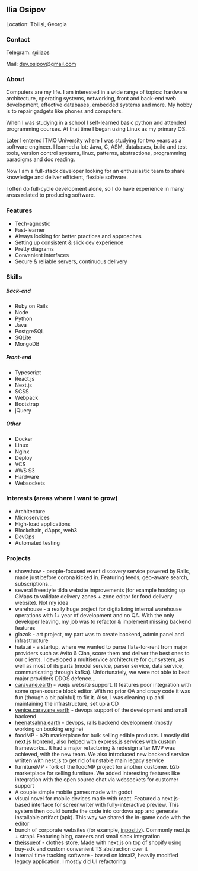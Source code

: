 ## Ilia Osipov
Location: Tbilisi, Georgia

### Contact

Telegram: [@iliaos](https://t.me/iliaos)

Mail: [dev.osipov@gmail.com](mailto:dev.osipov@gmail.com)

### About

Computers are my life. I am interested in a wide range of topics: hardware architecture, operating systems, networking, front and back-end web development, effective databases, embedded systems and more. My hobby is to repair gadgets like phones and computers.

When I was studying in a school I self-learned basic python and attended programming courses. At that time I began using Linux as my primary OS.

Later I entered ITMO University where I was studying for two years as a software engineer. I learned a lot: Java, C, ASM, databases, build and test tools, version control systems, linux, patterns, abstractions, programming paradigms and doc reading.

Now I am a full-stack developer looking for an enthusiastic team to share knowledge and deliver efficient, flexible software.

I often do full-cycle development alone, so I do have experience in many areas related to producing software.

### Features

* Tech-agnostic
* Fast-learner
* Always looking for better practices and approaches
* Setting up consistent & slick dev experience
* Pretty diagrams
* Convenient interfaces
* Secure & reliable servers, continuous delivery

### Skills

##### Back-end

* Ruby on Rails
* Node
* Python
* Java
* PostgreSQL
* SQLite
* MongoDB

##### Front-end

* Typescript
* React.js
* Next.js
* SCSS
* Webpack
* Bootstrap
* jQuery

##### Other

* Docker
* Linux
* Nginx
* Deploy
* VCS
* AWS S3
* Hardware
* Websockets

### Interests (areas where I want to grow)

* Architecture
* Microservices
* High-load applications
* Blockchain, dApps, web3
* DevOps
* Automated testing

### Projects

* showshow - people-focused event discovery service powered by Rails, made just before corona kicked in. Featuring feeds, geo-aware search, subscriptions...
* several freestyle tilda website improvements (for example hooking up GMaps to validate delivery zones + zone editor for food delivery website). Not my idea
* warehouse - a really huge project for digitalizing internal warehouse operations with 1+ year of development and no QA. With the only developer leaving, my job was to refactor & implement missing backend features
* glazok - art project, my part was to create backend, admin panel and infrastructure
* hata.ai - a startup, where we wanted to parse flats-for-rent from major providers such as Avito & Cian, score them and deliver the best ones to our clients. I developed a multiservice architecture for our system, as well as most of its parts (model service, parser service, data service, communicating through kafka). Unfortunately, we were not able to beat major providers DDOS defence...
* [caravane.earth](https://caravane.earth) - vuejs website support. It features poor integration with some open-source block editor. With no prior QA and crazy code it was fun (though a bit painful) to fix it. Also, I was cleaning up and maintaining the infrastructure, set up a CD
* [venice.caravane.earth](https://venice.caravane.earth) - devops support of the development and small backend
* [heenatsalma.earth](https://heenatsalma.earth) - devops, rails backend development (mostly working on booking engine)
* foodMP - b2b marketplace for bulk selling edible products. I mostly did next.js frontend, also helped with express.js services with custom frameworks.. It had a major refactoring & redesign after MVP was achieved, with the new team. We also introduced new backend service written with nest.js to get rid of unstable main legacy service
* furnitureMP - fork of the foodMP project for another customer. b2b marketplace for selling furniture. We added interesting features like integration with the open source chat via websockets for customer support
* A couple simple mobile games made with godot
* visual novel for mobile devices made with react. Featured a next.js-based interface for screenwriter with fully-interactive preview. This system then could bundle the code into cordova app and generate installable artifact (apk). This way we shared the in-game code with the editor
* bunch of corporate websites (for example, [inpositiv](https://inpositiv.com)). Commonly next.js + strapi. Featuring blog, careers and small slack integration
* [theissueof](https://staging.theissueof.com) - clothes store. Made with next.js on top of shopify using buy-sdk and custom convenient TS abstraction over it
* internal time tracking software - based on kimai2, heavily modified legacy application. I mostly did UI refactoring
